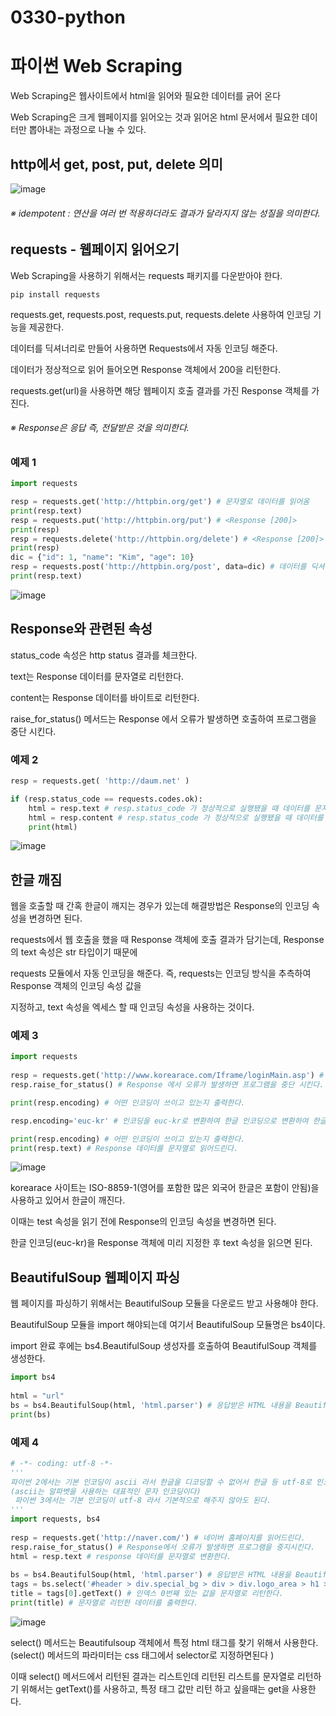 # 0330-python
# 파이썬 Web Scraping
Web Scraping은 웹사이트에서 html을 읽어와 필요한 데이터를 긁어 온다

Web Scraping은 크게 웹페이지를 읽어오는 것과
읽어온 html 문서에서 필요한 데이터만 뽑아내는 과정으로 나눌 수 있다.
## http에서 get, post, put, delete 의미
![image](https://user-images.githubusercontent.com/104752580/228726740-e6a34c1a-502a-41e9-a47c-f4d82cc71d45.png)
###### ※ idempotent : 연산을 여러 번 적용하더라도 결과가 달라지지 않는 성질을 의미한다.
## requests - 웹페이지 읽어오기

Web Scraping을 사용하기 위해서는 requests 패키지를 다운받아야 한다.
```
pip install requests
```

requests.get, requests.post, requests.put, requests.delete 사용하여 인코딩 기능을 제공한다.

데이터를 딕셔너리로 만들어 사용하면 Requests에서 자동 인코딩 해준다.

데이터가 정상적으로 읽어 들어오면 Response 객체에서 200을 리턴한다.

requests.get(url)을 사용하면 해당 웹페이지 호출 결과를 가진 Response 객체를 가진다.
###### ※ Response은 응답 즉, 전달받은 것을 의미한다.
### 예제 1
```python
import requests

resp = requests.get('http://httpbin.org/get') # 문자열로 데이터를 읽어옴
print(resp.text)
resp = requests.put('http://httpbin.org/put') # <Response [200]>
print(resp)
resp = requests.delete('http://httpbin.org/delete') # <Response [200]>
print(resp)
dic = {"id": 1, "name": "Kim", "age": 10}
resp = requests.post('http://httpbin.org/post', data=dic) # 데이터를 딕셔너리로 자동 인코딩 해줌
print(resp.text)
```
![image](https://user-images.githubusercontent.com/104752580/228740415-20fbc580-c4b6-4f3b-82f8-8b20230a7e08.png)

## Response와 관련된 속성
status_code 속성은 http status 결과를 체크한다.

text는 Response 데이터를 문자열로 리턴한다.

content는 Response 데이터를 바이트로 리턴한다.

raise_for_status() 메서드는 Response 에서 오류가 발생하면 호출하여 프로그램을 중단 시킨다.

### 예제 2
```python
resp = requests.get( 'http://daum.net' )

if (resp.status_code == requests.codes.ok): 
    html = resp.text # resp.status_code 가 정상적으로 실행됐을 때 데이터를 문자열로 리턴한다.
    html = resp.content # resp.status_code 가 정상적으로 실행됐을 때 데이터를 바이트로 리턴한다.
    print(html)
```
![image](https://user-images.githubusercontent.com/104752580/228740214-ba851e52-036a-4233-be01-dd15e44b77ea.png)

## 한글 깨짐
웹을 호출할 때 간혹 한글이 깨지는 경우가 있는데 해결방법은 Response의 인코딩 속성을 변경하면 된다.

requests에서 웹 호출을 했을 때 Response 객체에 호출 결과가 담기는데, Response의 text 속성은 str 타입이기 때문에

requests 모듈에서 자동 인코딩을 해준다. 즉, requests는 인코딩 방식을 추측하여 Response 객체의 인코딩 속성 값을

지정하고, text 속성을 엑세스 할 때 인코딩 속성을 사용하는 것이다. 
### 예제 3
```python 
import requests
 
resp = requests.get('http://www.korearace.com/Iframe/loginMain.asp') # korearace 사이트를 읽어드린다.
resp.raise_for_status() # Response 에서 오류가 발생하면 프로그램을 중단 시킨다.

print(resp.encoding) # 어떤 인코딩이 쓰이고 있는지 출력한다.

resp.encoding='euc-kr' # 인코딩을 euc-kr로 변환하여 한글 인코딩으로 변환하여 한글이 안깨지게 한다.

print(resp.encoding) # 어떤 인코딩이 쓰이고 있는지 출력한다.
print(resp.text) # Response 데이터를 문자열로 읽어드린다.
```
![image](https://user-images.githubusercontent.com/104752580/228740069-3fdad3eb-bde7-4407-ad8c-b0fe2026021d.png)

korearace 사이트는 ISO-8859-1(영어를 포함한 많은 외국어 한글은 포함이 안됨)을 사용하고 있어서 한글이 깨진다.

이때는 test 속성을 읽기 전에 Response의 인코딩 속성을 변경하면 된다.

한글 인코딩(euc-kr)을 Response 객체에 미리 지정한 후 text 속성을 읽으면 된다.
## BeautifulSoup 웹페이지 파싱
웹 페이지를 파싱하기 위해서는 BeautifulSoup 모듈을 다운로드 받고 사용해야 한다.

BeautifulSoup 모듈을 import 해야되는데 여기서 BeautifulSoup 모듈명은 bs4이다.

import 완료 후에는 bs4.BeautifulSoup 생성자를 호출하여  BeautifulSoup 객체를 생성한다.
```python
import bs4
 
html = "url"
bs = bs4.BeautifulSoup(html, 'html.parser') # 응답받은 HTML 내용을 BeautifulSoup 클래스의 객체 형태로 반환합니다
print(bs)
```

### 예제 4
```python
# -*- coding: utf-8 -*- 
'''
파이썬 2에서는 기본 인코딩이 ascii 라서 한글을 디코딩할 수 없어서 한글 등 utf-8로 인코딩 해주어야 할 때 명시해 준다.
(ascii는 알파벳을 사용하는 대표적인 문자 인코딩이다)
 파이썬 3에서는 기본 인코딩이 utf-8 라서 기본적으로 해주지 않아도 된다.
'''
import requests, bs4
 
resp = requests.get('http://naver.com/') # 네이버 홈페이지를 읽어드린다.
resp.raise_for_status() # Response에서 오류가 발생하면 프로그램을 중지시킨다.
html = resp.text # response 데이터를 문자열로 변환한다.
 
bs = bs4.BeautifulSoup(html, 'html.parser') # 응답받은 HTML 내용을 BeautifulSoup 클래스의 객체 형태로 변환한다.
tags = bs.select('#header > div.special_bg > div > div.logo_area > h1 > a') # 특정한 css태그를 selector로 찾아서 긁어온다.
title = tags[0].getText() # 인덱스 0번째 있는 값을 문자열로 리턴한다.
print(title) # 문자열로 리턴한 데이터를 출력한다.
```
![image](https://user-images.githubusercontent.com/104752580/228739918-b72b3fd9-cf27-4e7e-8183-131c184cb3de.png)

select() 메서드는 Beautifulsoup 객체에서 특정 html 태그를 찾기 위해서 사용한다.
(select() 메서드의 파라미터는 css 태그에서 selector로 지정하면된다 )

이때 select() 메서드에서 리턴된 결과는 리스트인데 리턴된 리스트를 문자열로 리턴하기 위해서는 getText()를 사용하고,
특정 태그 값만 리턴 하고 싶을때는 get을 사용한다.
